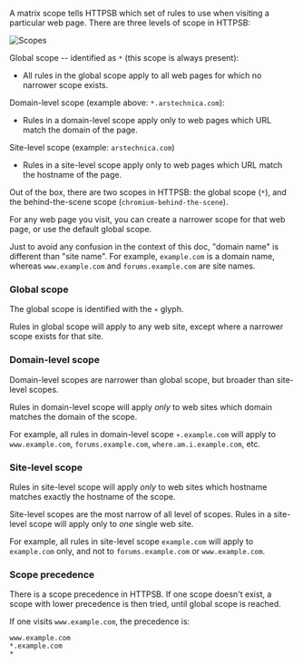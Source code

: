 A matrix scope tells HTTPSB which set of rules to use when visiting a particular web page. There are three levels of scope in HTTPSB:

![Scopes](https://raw2.github.com/gorhill/httpswitchboard/b80b342b153c0921feef9f9d0b700942bed80aff/doc/img/about-scopes-1.png)

Global scope -- identified as `*` (this scope is always present):
- All rules in the global scope apply to all web pages for which no narrower scope exists.

Domain-level scope (example above: `*.arstechnica.com`):
- Rules in a domain-level scope apply only to web pages which URL match the domain of the page.

Site-level scope (example: `arstechnica.com`)
- Rules in a site-level scope apply only to web pages which URL match the hostname of the page.

Out of the box, there are two scopes in HTTPSB: the global scope (`*`), and the behind-the-scene scope (`chromium-behind-the-scene`).

For any web page you visit, you can create a narrower scope for that web page, or use the default global scope.

Just to avoid any confusion in the context of this doc, "domain name" is different than "site name". For example, `example.com` is a domain name, whereas `www.example.com` and `forums.example.com` are site names.

### Global scope

The global scope is identified with the `∗` glyph.

Rules in global scope will apply to any web site, except where a narrower scope exists for that site.

### Domain-level scope

Domain-level scopes are narrower than global scope, but broader than site-level scopes.

Rules in domain-level scope will apply *only* to web sites which domain matches the domain of the scope.

For example, all rules in domain-level scope `∗.example.com` will apply to `www.example.com`, `forums.example.com`, `where.am.i.example.com`, etc.

### Site-level scope

Rules in site-level scope will apply *only* to web sites which hostname matches exactly the hostname of the scope.

Site-level scopes are the most narrow of all level of scopes. Rules in a site-level scope will apply only to *one* single web site.

For example, all rules in site-level scope `example.com` will apply to `example.com` only, and not to `forums.example.com` or `www.example.com`.

### Scope precedence

There is a scope precedence in HTTPSB. If one scope doesn't exist, a scope with lower precedence is then tried, until global scope is reached.

If one visits `www.example.com`, the precedence is:

    www.example.com
    *.example.com
    *